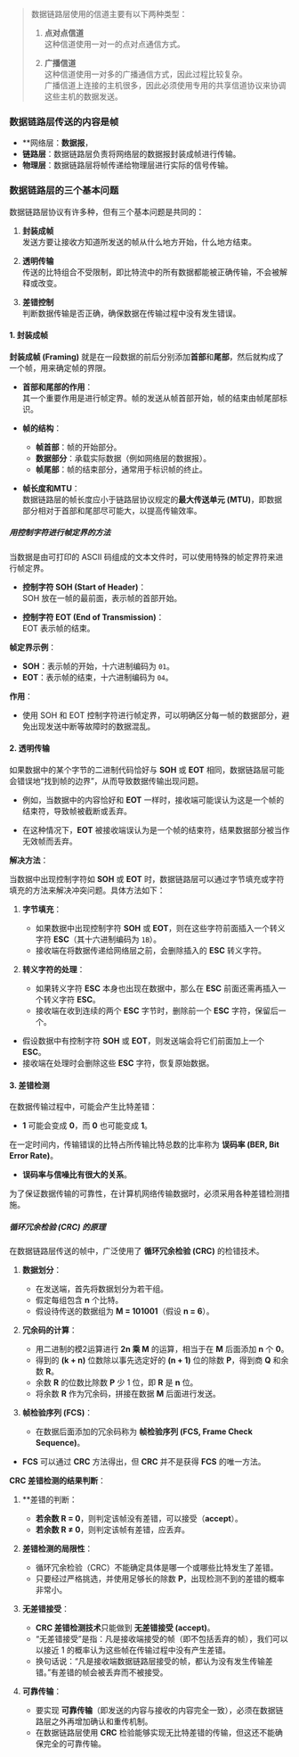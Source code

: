 
> 数据链路层使用的信道主要有以下两种类型：
> 
> 1. **点对点信道**  
>    这种信道使用一对一的点对点通信方式。
> 
> 2. **广播信道**  
>    这种信道使用一对多的广播通信方式，因此过程比较复杂。  
>    广播信道上连接的主机很多，因此必须使用专用的共享信道协议来协调这些主机的数据发送。


### 数据链路层传送的内容是帧

- **网络层：**数据报**，  
- **链路层**：数据链路层负责将网络层的数据报封装成帧进行传输。  
- **物理层**：数据链路层将帧传递给物理层进行实际的信号传输。

### 数据链路层的三个基本问题

数据链路层协议有许多种，但有三个基本问题是共同的：

1. **封装成帧**  
   发送方要让接收方知道所发送的帧从什么地方开始，什么地方结束。

2. **透明传输**  
   传送的比特组合不受限制，即比特流中的所有数据都能被正确传输，不会被解释或改变。

3. **差错控制**  
   判断数据传输是否正确，确保数据在传输过程中没有发生错误。

#### 1. 封装成帧

**封装成帧 (Framing)** 就是在一段数据的前后分别添加**首部**和**尾部**，然后就构成了一个帧，用来确定帧的界限。

- **首部和尾部的作用**：  
  其一个重要作用是进行帧定界。帧的发送从帧首部开始，帧的结束由帧尾部标识。

- **帧的结构**：  
  - **帧首部**：帧的开始部分。  
  - **数据部分**：承载实际数据（例如网络层的数据报）。  
  - **帧尾部**：帧的结束部分，通常用于标识帧的终止。

- **帧长度和MTU**：  
  数据链路层的帧长度应小于链路层协议规定的**最大传送单元 (MTU)**，即数据部分相对于首部和尾部尽可能大，以提高传输效率。

##### 用控制字符进行帧定界的方法

当数据是由可打印的 ASCII 码组成的文本文件时，可以使用特殊的帧定界符来进行帧定界。

- **控制字符 SOH (Start of Header)**：  
  SOH 放在一帧的最前面，表示帧的首部开始。

- **控制字符 EOT (End of Transmission)**：  
  EOT 表示帧的结束。

**帧定界示例**：
- **SOH**：表示帧的开始，十六进制编码为 `01`。
- **EOT**：表示帧的结束，十六进制编码为 `04`。

**作用**：  
- 使用 SOH 和 EOT 控制字符进行帧定界，可以明确区分每一帧的数据部分，避免出现发送中断等故障时的数据混乱。

#### 2. 透明传输

如果数据中的某个字节的二进制代码恰好与 **SOH** 或 **EOT** 相同，数据链路层可能会错误地“找到帧的边界”，从而导致数据传输出现问题。

- 例如，当数据中的内容恰好和 **EOT** 一样时，接收端可能误认为这是一个帧的结束符，导致帧被截断或丢弃。
  
- 在这种情况下，**EOT** 被接收端误认为是一个帧的结束符，结果数据部分被当作无效帧而丢弃。


**解决方法**：  

当数据中出现控制字符如 **SOH** 或 **EOT** 时，数据链路层可以通过字节填充或字符填充的方法来解决冲突问题。具体方法如下：

1. **字节填充**：
   - 如果数据中出现控制字符 **SOH** 或 **EOT**，则在这些字符前面插入一个转义字符 **ESC**（其十六进制编码为 `1B`）。
   - 接收端在将数据传递给网络层之前，会删除插入的 **ESC** 转义字符。

2. **转义字符的处理**：
   - 如果转义字符 **ESC** 本身也出现在数据中，那么在 **ESC** 前面还需再插入一个转义字符 **ESC**。
   - 接收端在收到连续的两个 **ESC** 字节时，删除前一个 **ESC** 字符，保留后一个。

- 假设数据中有控制字符 **SOH** 或 **EOT**，则发送端会将它们前面加上一个 **ESC**。
- 接收端在处理时会删除这些 **ESC** 字符，恢复原始数据。

#### 3. 差错检测

在数据传输过程中，可能会产生比特差错：
- **1** 可能会变成 **0**，而 **0** 也可能变成 **1**。

在一定时间内，传输错误的比特占所传输比特总数的比率称为 **误码率 (BER, Bit Error Rate)**。

- **误码率与信噪比有很大的关系**。

为了保证数据传输的可靠性，在计算机网络传输数据时，必须采用各种差错检测措施。

##### 循环冗余检验 (CRC) 的原理

在数据链路层传送的帧中，广泛使用了 **循环冗余检验 (CRC)** 的检错技术。

1. **数据划分**：
   - 在发送端，首先将数据划分为若干组。
   - 假定每组包含 **n** 个比特。
   - 假设待传送的数据组为 **M = 101001**（假设 **n = 6**）。

2. **冗余码的计算**：
   - 用二进制的模2运算进行 **2n 乘 M** 的运算，相当于在 **M** 后面添加 **n** 个 **0**。
   - 得到的 **(k + n)** 位数除以事先选定好的 **(n + 1)** 位的除数 **P**，得到商 **Q** 和余数 **R**。
   - 余数 **R** 的位数比除数 **P** 少 1 位，即 **R** 是 **n** 位。
   - 将余数 **R** 作为冗余码，拼接在数据 **M** 后面进行发送。

3. **帧检验序列 (FCS)**：
   - 在数据后面添加的冗余码称为 **帧检验序列 (FCS, Frame Check Sequence)**。

- **FCS** 可以通过 **CRC** 方法得出，但 **CRC** 并不是获得 **FCS** 的唯一方法。

**CRC 差错检测的结果判断**：

1. **差错的判断：
   - **若余数 R = 0**，则判定该帧没有差错，可以接受（**accept**）。
   - **若余数 R ≠ 0**，则判定该帧有差错，应丢弃。

2. **差错检测的局限性**：
   - 循环冗余检验（CRC）不能确定具体是哪一个或哪些比特发生了差错。
   - 只要经过严格挑选，并使用足够长的除数 **P**，出现检测不到的差错的概率非常小。

3. **无差错接受**：
   - **CRC 差错检测技术**只能做到 **无差错接受 (accept)**。
   - “无差错接受”是指：凡是接收端接受的帧（即不包括丢弃的帧），我们可以以接近 1 的概率认为这些帧在传输过程中没有产生差错。
   - 换句话说：“凡是接收端数据链路层接受的帧，都认为没有发生传输差错。”有差错的帧会被丢弃而不被接受。

4. **可靠传输**：
   - 要实现 **可靠传输**（即发送的内容与接收的内容完全一致），必须在数据链路层之外再增加确认和重传机制。
   - 在数据链路层使用 **CRC** 检验能够实现无比特差错的传输，但这还不能确保完全的可靠传输。